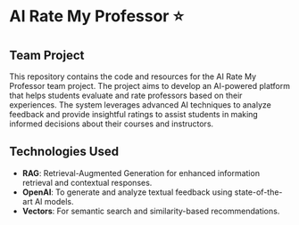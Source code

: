 # AI Rate My Professor ⭐

## Team Project

This repository contains the code and resources for the AI Rate My Professor team project. The project aims to develop an AI-powered platform that helps students evaluate and rate professors based on their experiences. The system leverages advanced AI techniques to analyze feedback and provide insightful ratings to assist students in making informed decisions about their courses and instructors.

## Technologies Used

- **RAG**: Retrieval-Augmented Generation for enhanced information retrieval and contextual responses.
- **OpenAI**: To generate and analyze textual feedback using state-of-the-art AI models.
- **Vectors**: For semantic search and similarity-based recommendations.

